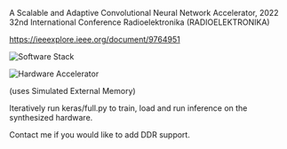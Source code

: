 A Scalable and Adaptive Convolutional Neural Network Accelerator, 2022 32nd International Conference Radioelektronika (RADIOELEKTRONIKA)

https://ieeexplore.ieee.org/document/9764951

![Software Stack](https://github.com/user-attachments/assets/4100e1c1-5b74-40a7-bcf5-5a9bb88b7338)

![Hardware Accelerator](https://github.com/user-attachments/assets/3fed2894-618a-4c92-b10b-0a1c6f970d6a)

(uses Simulated External Memory)

Iteratively run keras/full.py to train, load and run inference on the synthesized hardware.



Contact me if you would like to add DDR support.
